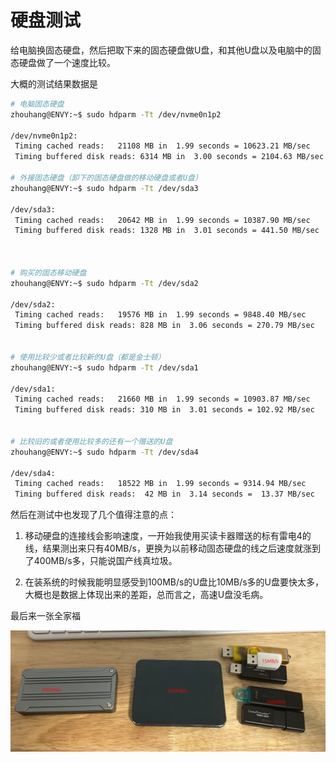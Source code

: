 # 硬盘测试

给电脑换固态硬盘，然后把取下来的固态硬盘做U盘，和其他U盘以及电脑中的固态硬盘做了一个速度比较。

大概的测试结果数据是

```bash
# 电脑固态硬盘
zhouhang@ENVY:~$ sudo hdparm -Tt /dev/nvme0n1p2

/dev/nvme0n1p2:
 Timing cached reads:   21108 MB in  1.99 seconds = 10623.21 MB/sec
 Timing buffered disk reads: 6314 MB in  3.00 seconds = 2104.63 MB/sec

# 外接固态硬盘（卸下的固态硬盘做的移动硬盘或者U盘）
zhouhang@ENVY:~$ sudo hdparm -Tt /dev/sda3

/dev/sda3:
 Timing cached reads:   20642 MB in  1.99 seconds = 10387.90 MB/sec
 Timing buffered disk reads: 1328 MB in  3.01 seconds = 441.50 MB/sec



# 购买的固态移动硬盘
zhouhang@ENVY:~$ sudo hdparm -Tt /dev/sda2

/dev/sda2:
 Timing cached reads:   19576 MB in  1.99 seconds = 9848.40 MB/sec
 Timing buffered disk reads: 828 MB in  3.06 seconds = 270.79 MB/sec


# 使用比较少或者比较新的U盘（都是金士顿）
zhouhang@ENVY:~$ sudo hdparm -Tt /dev/sda1

/dev/sda1:
 Timing cached reads:   21660 MB in  1.99 seconds = 10903.87 MB/sec
 Timing buffered disk reads: 310 MB in  3.01 seconds = 102.92 MB/sec


# 比较旧的或者使用比较多的还有一个赠送的U盘
zhouhang@ENVY:~$ sudo hdparm -Tt /dev/sda4

/dev/sda4:
 Timing cached reads:   18522 MB in  1.99 seconds = 9314.94 MB/sec
 Timing buffered disk reads:  42 MB in  3.14 seconds =  13.37 MB/sec
```

然后在测试中也发现了几个值得注意的点：

1. 移动硬盘的连接线会影响速度，一开始我使用买读卡器赠送的标有雷电4的线，结果测出来只有40MB/s，更换为以前移动固态硬盘的线之后速度就涨到了400MB/s多，只能说国产线真垃圾。

2. 在装系统的时候我能明显感受到100MB/s的U盘比10MB/s多的U盘要快太多，大概也是数据上体现出来的差距，总而言之，高速U盘没毛病。

最后来一张全家福

![](./speedtest.png)
